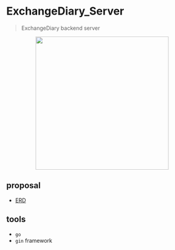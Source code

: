 # ExchangeDiary_Server
> ExchangeDiary backend server

<div align="center">
  <img width="350" height="350" src="https://user-images.githubusercontent.com/37536298/153554715-f821d0f8-8f51-4f4c-b9e6-a19e02ecb5c2.png" />
</div>


## proposal
- [ERD](https://lucid.app/lucidchart/a4191542-ece6-416c-879b-028973e51a7e/edit?invitationId=inv_ab6c32ee-9ef4-40be-b426-d2929fff1463)

## tools
- `go`
- `gin` framework
